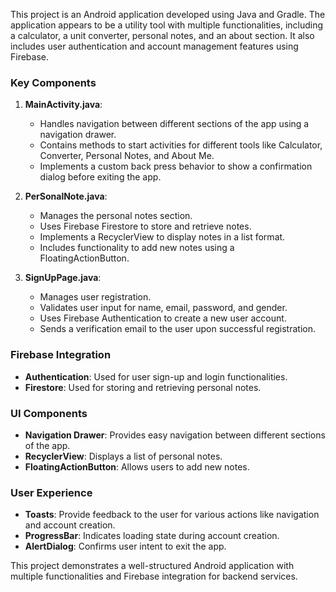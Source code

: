 This project is an Android application developed using Java and Gradle. The application appears to be a utility tool with multiple functionalities, including a calculator, a unit converter, personal notes, and an about section. It also includes user authentication and account management features using Firebase.

### Key Components

1. **MainActivity.java**:
   - Handles navigation between different sections of the app using a navigation drawer.
   - Contains methods to start activities for different tools like Calculator, Converter, Personal Notes, and About Me.
   - Implements a custom back press behavior to show a confirmation dialog before exiting the app.

2. **PerSonalNote.java**:
   - Manages the personal notes section.
   - Uses Firebase Firestore to store and retrieve notes.
   - Implements a RecyclerView to display notes in a list format.
   - Includes functionality to add new notes using a FloatingActionButton.

3. **SignUpPage.java**:
   - Manages user registration.
   - Validates user input for name, email, password, and gender.
   - Uses Firebase Authentication to create a new user account.
   - Sends a verification email to the user upon successful registration.

### Firebase Integration

- **Authentication**: Used for user sign-up and login functionalities.
- **Firestore**: Used for storing and retrieving personal notes.

### UI Components

- **Navigation Drawer**: Provides easy navigation between different sections of the app.
- **RecyclerView**: Displays a list of personal notes.
- **FloatingActionButton**: Allows users to add new notes.

### User Experience

- **Toasts**: Provide feedback to the user for various actions like navigation and account creation.
- **ProgressBar**: Indicates loading state during account creation.
- **AlertDialog**: Confirms user intent to exit the app.

This project demonstrates a well-structured Android application with multiple functionalities and Firebase integration for backend services.

